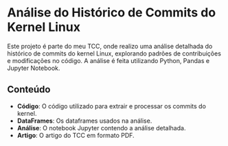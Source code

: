 # Análise do Histórico de Commits do Kernel Linux

Este projeto é parte do meu TCC, onde realizo uma análise detalhada do histórico de commits do kernel Linux, explorando padrões de contribuições e modificações no código. A análise é feita utilizando Python, Pandas e Jupyter Notebook.

## Conteúdo

- **Código**: O código utilizado para extrair e processar os commits do kernel.
- **DataFrames**: Os dataframes usados na análise.
- **Análise**: O notebook Jupyter contendo a análise detalhada.
- **Artigo**: O artigo do TCC em formato PDF.
